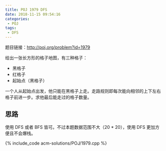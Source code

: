 ```yaml
---
title: POJ 1979 DFS
date: 2018-11-15 09:54:16
categories:
 - POJ
tags:
 - DFS
---
```


题目链接：http://poj.org/problem?id=1979

给出一张长方形的格子地图，有三种格子：

* 黑格子
* 红格子
* 起始点（黑格子）

一个人从起始点出发，他只能在黑格子上走。走路规则即每次能向相邻的上下左右格子前进一步。求他最后能走过的格子数量。

<!-- more -->

## 思路

使用 DFS 或者 BFS 皆可。不过本题数据范围不大（20 * 20），使用 DFS 更加方便且不会爆栈。

{% include_code acm-solutions/POJ/1979.cpp %}
